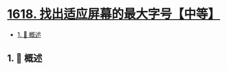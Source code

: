 # [1618. 找出适应屏幕的最大字号【中等】](https://github.com/Tdahuyou/TNotes.leetcode/tree/main/notes/1618.%20%E6%89%BE%E5%87%BA%E9%80%82%E5%BA%94%E5%B1%8F%E5%B9%95%E7%9A%84%E6%9C%80%E5%A4%A7%E5%AD%97%E5%8F%B7%E3%80%90%E4%B8%AD%E7%AD%89%E3%80%91)

<!-- region:toc -->

- [1. 📝 概述](#1--概述)

<!-- endregion:toc -->

## 1. 📝 概述
